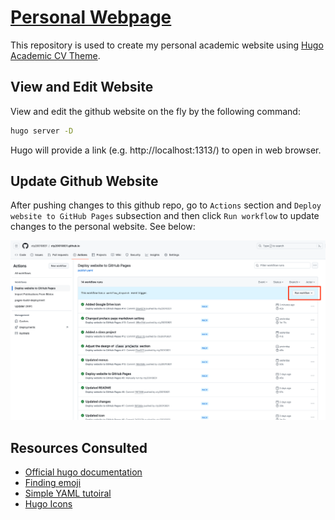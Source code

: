 # [Personal Webpage](https://cty20010831.github.io)
This repository is used to create my personal academic website using [Hugo Academic CV Theme](https://github.com/HugoBlox/theme-academic-cv).

## View and Edit Website
View and edit the github website on the fly by the following command:
```bash
hugo server -D
```
Hugo will provide a link (e.g. http://localhost:1313/) to open in web browser.

## Update Github Website
After pushing changes to this github repo, go to `Actions` section and `Deploy website to GitHub Pages` subsection and then click `Run workflow` to update changes to the personal website. See below:

![](./run_workflow.png)

## Resources Consulted
- [Official hugo documentation](https://docs.hugoblox.com/)
- [Finding emoji](https://emojifinder.com/)
- [Simple YAML tutoiral](https://learnxinyminutes.com/docs/yaml/)
- [Hugo Icons](https://icons.hugomods.com/)
